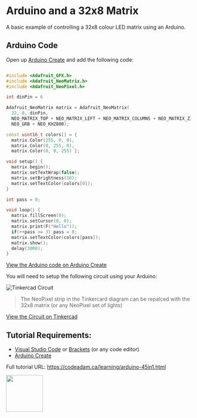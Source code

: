 # Arduino and a 32x8 Matrix

A basic example of controlling a 32x8 colour LED matrix using an Arduino.

## Arduino Code

Open up [Arduino Create](https://create.arduino.cc/editor/) and add the following code:

```cpp

#include <Adafruit_GFX.h>
#include <Adafruit_NeoMatrix.h>
#include <Adafruit_NeoPixel.h>

int dinPin = 6

Adafruit_NeoMatrix matrix = Adafruit_NeoMatrix(
  32, 8, dinPin,
  NEO_MATRIX_TOP + NEO_MATRIX_LEFT + NEO_MATRIX_COLUMNS + NEO_MATRIX_ZIGZAG,
  NEO_GRB + NEO_KHZ800);

const uint16_t colors[] = {
  matrix.Color(255, 0, 0), 
  matrix.Color(0, 255, 0), 
  matrix.Color(0, 0, 255) };

void setup() {
  matrix.begin();
  matrix.setTextWrap(false);
  matrix.setBrightness(10);
  matrix.setTextColor(colors[0]);  
}

int pass = 0;

void loop() {
  matrix.fillScreen(0);
  matrix.setCursor(0, 0);
  matrix.print(F("Hello"));
  if(++pass >= 3) pass = 0;
  matrix.setTextColor(colors[pass]);
  matrix.show();
  delay(3000);
}
```

[View the Arduino code on Arduino Create](https://create.arduino.cc/editor/professoradam/fe090e79-149b-4d55-98e8-682fb8adbaf3/preview)

You will need to setup the following circuit using your Arduino:

![Tinkercad Circuit](https://raw.githubusercontent.com/codeadamca/arduino-45in1-32x8-matix/main/tinkercad-45in1-32x8-led.png)

> The NeoPixel strip in the Tinkercard diagram can be repalced with the 32x8 matrix (or any NeoPixel set of lights)

[View the Circuit on Tinkercad](https://www.tinkercad.com/things/caUy9e68xmM)


## Tutorial Requirements:

* [Visual Studio Code](https://code.visualstudio.com/) or [Brackets](http://brackets.io/) (or any code editor)
* [Arduino Create](https://create.arduino.cc/editor) 

Full tutorial URL: https://codeadam.ca/learning/arduino-45in1.html

<a href="https://codeadam.ca">
<img src="https://codeadam.ca/images/code-block.png" width="100">
</a>


